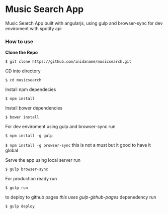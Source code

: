 # Music Search App

Music Search App built with angularjs, using gulp and browser-sync for dev enviroment with spotify api

### How to use

**Clone the Repo**

`$ git clone https://github.com/inidaname/musicsearch.git`

CD into directory

`$ cd musicsearch`

Install npm dependecies

`$ npm install`

Install bower dependencies

`$ bower install`

For dev enviroment using gulp and browser-sync run

`$ npm install -g gulp`

`$ npm install -g browser-sync` this is not a must but it good to have it global

Serve the app using local server run

`$ gulp browser-sync`

For production ready run

`$ gulp run`

to deploy to github pages _this uses gulp-github-pages_ depenedency run

`$ gulp deploy`

